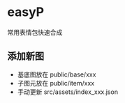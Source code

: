 # easyP
常用表情包快速合成


## 添加新图

- 基底图放在 public/base/xxx
- 子图元放在 public/item/xxx
- 手动更新 src/assets/index_xxx.json